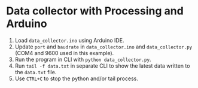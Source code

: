 # Data collector with Processing and Arduino

1. Load `data_collector.ino` using Arduino IDE.
2. Update `port` and `baudrate` in `data_collector.ino` and `data_collector.py` (COM4 and 9600 used in this example).
3. Run the program in CLI with `python data_collector.py`.
4. Run `tail -f data.txt` in separate CLI to show the latest data written to the `data.txt` file.
5. Use `CTRL+C` to stop the python and/or tail process.
